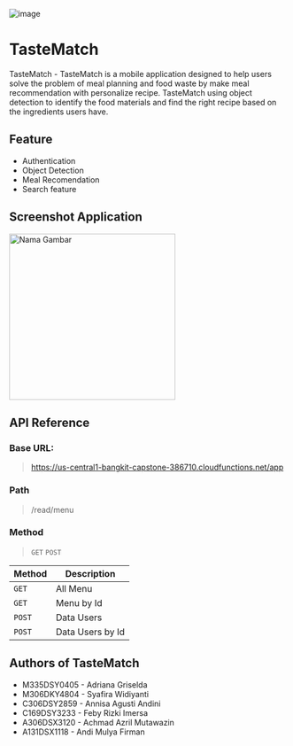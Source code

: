  ![image](https://github.com/aadles/C23-PS457/assets/91104773/7a7cae91-0b26-42e1-9a11-527d77f608f0)
 
# TasteMatch
TasteMatch - TasteMatch is a mobile application designed to help users solve the problem of meal planning and food waste by make meal recommendation with personalize recipe. TasteMatch using object detection to identify the food materials and find the right recipe based on the ingredients users have.

## Feature
- Authentication
- Object Detection
- Meal Recomendation
- Search feature

## Screenshot Application
<img src="[url_gambar](https://github.com/aadles/C23-PS457/assets/91104773/fe1f3644-83e3-42cc-9d4d-5304c7738383)" alt="Nama Gambar" width="300">


## API Reference
### Base URL:
> https://us-central1-bangkit-capstone-386710.cloudfunctions.net/app

### Path
> /read/menu

### Method
> `GET` `POST`

| Method | Description |
|------|------|
| `GET` |   All Menu  |
| `GET` |   Menu by Id   |
| `POST` |   Data Users   |
| `POST` |   Data Users by Id   |

## Authors of TasteMatch
- M335DSY0405 - Adriana Griselda
- M306DKY4804 - Syafira Widiyanti
- C306DSY2859 - Annisa Agusti Andini
- C169DSY3233 - Feby Rizki Imersa
- A306DSX3120 - Achmad Azril Mutawazin
- A131DSX1118 - Andi Mulya Firman
